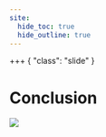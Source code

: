 ```yaml
---
site:
  hide_toc: true
  hide_outline: true
---
```


+++ { "class": "slide" }

# Conclusion

![](#important:conclusion-kinds-of)
